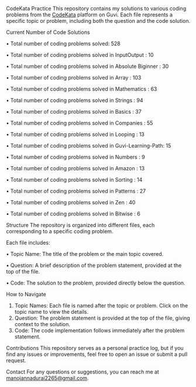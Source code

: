 CodeKata Practice
This repository contains my solutions to various coding problems from the [CodeKata](https://www.guvi.in/code-kata/) platform on Guvi.
Each file represents a specific topic or problem, including both the question and the code solution.


Current Number of Code Solutions

• Total number of coding problems solved: 528

• Total number of coding problems solved in InputOutput       : 10

• Total number of coding problems solved in Absolute Biginner : 30

• Total number of coding problems solved in Array             : 103

• Total number of coding problems solved in Mathematics       : 63

• Total number of coding problems solved in Strings           : 94

• Total number of coding problems solved in Basics            : 37

• Total number of coding problems solved in Companies         : 55

• Total number of coding problems solved in Looping           : 13

• Total number of coding problems solved in Guvi-Learning-Path: 15

• Total number of coding problems solved in Numbers           : 9

• Total number of coding problems solved in Amazon            : 13

• Total number of coding problems solved in Sorting           : 14

• Total number of coding problems solved in Patterns          : 27

• Total number of coding problems solved in Zen               : 40

• Total number of coding problems solved in Bitwise           : 6


Structure
The repository is organized into different files, each corresponding to a specific coding problem. 

Each file includes:

• Topic Name: The title of the problem or the main topic covered.

• Question: A brief description of the problem statement, provided at the top of the file.

• Code: The solution to the problem, provided directly below the question.

How to Navigate
1) Topic Names: Each file is named after the topic or problem. Click on the topic name to view the details.
2) Question: The problem statement is provided at the top of the file, giving context to the solution.
3) Code: The code implementation follows immediately after the problem statement.

Contributions
This repository serves as a personal practice log, but if you find any issues or improvements, feel free to open an issue or submit a pull request.

Contact
For any questions or suggestions, you can reach me at [manojannadurai2265@gmail.com](mailto:manojannadurai2265@gmail.com).
